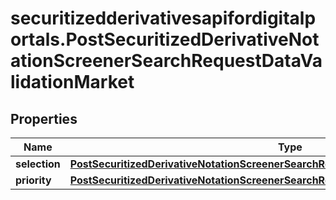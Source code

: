 # securitizedderivativesapifordigitalportals.PostSecuritizedDerivativeNotationScreenerSearchRequestDataValidationMarket

## Properties

Name | Type | Description | Notes
------------ | ------------- | ------------- | -------------
**selection** | [**PostSecuritizedDerivativeNotationScreenerSearchRequestDataValidationMarketSelection**](PostSecuritizedDerivativeNotationScreenerSearchRequestDataValidationMarketSelection.md) |  | [optional] 
**priority** | [**PostSecuritizedDerivativeNotationScreenerSearchRequestDataValidationMarketPriority**](PostSecuritizedDerivativeNotationScreenerSearchRequestDataValidationMarketPriority.md) |  | [optional] 


